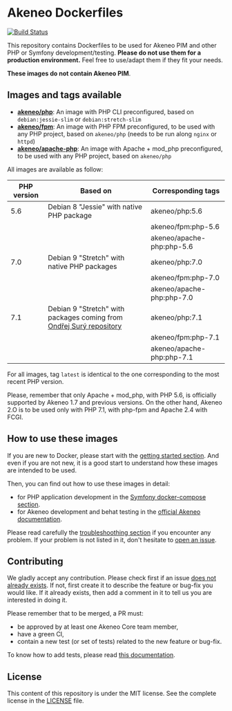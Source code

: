 # Akeneo Dockerfiles

[![Build Status](https://travis-ci.org/akeneo/Dockerfiles.svg?branch=master)](https://travis-ci.org/akeneo/Dockerfiles)

This repository contains Dockerfiles to be used for Akeneo PIM and other PHP or Symfony development/testing. **Please do not use them for a production environment.** Feel free to use/adapt them if they fit your needs.

**These images do not contain Akeneo PIM**.

## Images and tags available

- [**akeneo/php**](php/README.md): An image with PHP CLI preconfigured, based on `debian:jessie-slim` or `debian:stretch-slim`
- [**akeneo/fpm**](fpm/README.md): An image with PHP FPM preconfigured, to be used with any PHP project, based on `akeneo/php` (needs to be run along `nginx` or `httpd`)
- [**akeneo/apache-php**](apache-php/README.md): An image with Apache + mod_php preconfigured, to be used with any PHP project, based on `akeneo/php`

All images are available as follow:

| PHP version | Based on                                                                                     | Corresponding tags        |
|-------------|----------------------------------------------------------------------------------------------|---------------------------|
| 5.6         | Debian 8 "Jessie" with native PHP package                                                    | akeneo/php:5.6            |
|             |                                                                                              | akeneo/fpm:php-5.6        |
|             |                                                                                              | akeneo/apache-php:php-5.6 |
| 7.0         | Debian 9 "Stretch" with native PHP packages                                                  | akeneo/php:7.0            |
|             |                                                                                              | akeneo/fpm:php-7.0        |
|             |                                                                                              | akeneo/apache-php:php-7.0 |
| 7.1         | Debian 9 "Stretch" with packages coming from [Ondřej Surý repository](https://deb.sury.org/) | akeneo/php:7.1            |
|             |                                                                                              | akeneo/fpm:php-7.1        |
|             |                                                                                              | akeneo/apache-php:php-7.1 |

For all images, tag `latest` is identical to the one corresponding to the most recent PHP version.

Please, remember that only Apache + mod_php, with PHP 5.6, is officially supported by Akeneo 1.7 and previous versions.
On the other hand, Akeneo 2.O is to be used only with PHP 7.1, with php-fpm and Apache 2.4 with FCGI.

## How to use these images

If you are new to Docker, please start with the [getting started section](https://github.com/akeneo/Dockerfiles/blob/master/Docs/getting-started.md).
And even if you are not new, it is a good start to understand how these images are intended to be used.

Then, you can find out how to use these images in detail:
- for PHP application development in the [Symfony docker-compose section](https://github.com/akeneo/Dockerfiles/blob/master/Docs/symfony/compose.md).
- for Akeneo development and behat testing in the [official Akeneo documentation](https://docs.akeneo.com/).

Please read carefully the [troubleshoothing section](https://github.com/akeneo/Dockerfiles/blob/master/Docs/troubleshooting.md) if you encounter any problem.
If your problem is not listed in it, don't hesitate to [open an issue](https://github.com/akeneo/Dockerfiles/issues).

## Contributing

We gladly accept any contribution. Please check first if an issue [does not already exists](https://github.com/akeneo/Dockerfiles/issues).
If not, first create it to describe the feature or bug-fix you would like. If it already exists, then add a comment in it to tell us you are interested in doing it.

Please remember that to be merged, a PR must:
- be approved by at least one Akeneo Core team member,
- have a green CI,
- contain a new test (or set of tests) related to the new feature or bug-fix.

To know how to add tests, please read [this documentation](https://github.com/akeneo/Dockerfiles/blob/master/Docs/testing.md).

## License

This content of this repository is under the MIT license. See the complete license in the [LICENSE](https://github.com/akeneo/Dockerfiles/blob/master/LICENSE) file.
